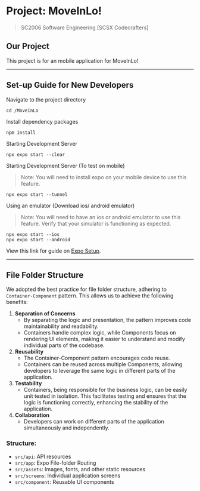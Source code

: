 # Project: MoveInLo!
> SC2006 Software Engineering [SCSX Codecrafters]

## Our Project
This project is for an mobile application for MoveInLo! 

<hr>

## Set-up Guide for New Developers

Navigate to the project directory
```
cd /MoveInLo
```

Install dependency packages
```
npm install
```

Starting Development Server
```
npx expo start --clear
```

Starting Development Server (To test on mobile)
> Note: You will need to install expo on your mobile device to use this feature.
```
npx expo start --tunnel
```
Using an emulator (Download ios/ android emulator)
> Note: You will need to have an ios or android emulator to use this feature. Verify that your simulator is functioning as expected.
```
npx expo start --ios
npx expo start --android
```

View this link for guide on [Expo Setup](https://docs.expo.dev/workflow/ios-simulator/#expo-cli-is-printing-an-error-message-about-xcrun-what-do-i-do).

<hr>

## File Folder Structure
We adopted the best practice for file folder structure, adhering to `Container-Component` pattern. 
This allows us to achieve the following benefits: 
1. **Separation of Concerns**
   - By separating the logic and presentation, the pattern improves code maintainability and readability.
   - Containers handle complex logic, while Components focus on rendering UI elements, making it easier to understand and modify individual parts of the codebase.
2. **Reusability**
   - The Container-Component pattern encourages code reuse. 
   - Containers can be reused across multiple Components, allowing developers to leverage the same logic in different parts of the application.
3. **Testability**
   - Containers, being responsible for the business logic, can be easily unit tested in isolation. This facilitates testing and ensures that the logic is functioning correctly, enhancing the stability of the application.
4. **Collaboration**
   - Developers can work on different parts of the application simultaneously and independently.

### Structure:
- `src/api`: API resources
- `src/app`: Expo File-folder Routing  
- `src/assets`: Images, fonts, and other static resources 
- `src/screens`: Individual application screens 
- `src/component`: Reusable UI components
